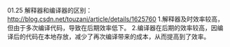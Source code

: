 01.25
	解释器和编译器的区别：
		http://blog.csdn.net/touzani/article/details/1625760
		1.解释器及时效率较高，但由于多次编译代码，导致在后期效率低下。
		2.编译器在后期的效率较高，因编译后的代码在本地存放，减少了再次编译带来的成本，从而提高到了效率。